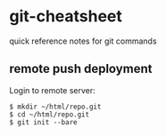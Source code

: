 # git-cheatsheet
quick reference notes for git commands


## remote push deployment

Login to remote server:

```shell
$ mkdir ~/html/repo.git
$ cd ~/html/repo.git
$ git init --bare
```